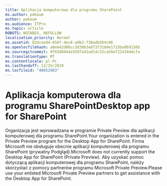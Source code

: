 ```yaml
---
title: Aplikacja komputerowa dla programu SharePoint
ms.author: pebaum
author: pebaum
ms.audience: ITPro
ms.topic: article
ROBOTS: NOINDEX, NOFOLLOW
localization_priority: Normal
ms.assetid: 82dcee94-656f-4ec8-a9b2-730adb564c06
ms.openlocfilehash: a8e642d06cc3d3863e873f31b0e1715ba0b9136b
ms.sourcegitcommit: 0f0186044a3597e42ad14c32ca58e7224344dcfa
ms.translationtype: MT
ms.contentlocale: pl-PL
ms.lasthandoff: 12/15/2019
ms.locfileid: "40052983"
---
```

# <a name="desktop-app-for-sharepoint"></a><span data-ttu-id="2cd47-102">Aplikacja komputerowa dla programu SharePoint</span><span class="sxs-lookup"><span data-stu-id="2cd47-102">Desktop app for SharePoint</span></span>

<span data-ttu-id="2cd47-103">Organizacja jest wprowadzana w programie Private Preview dla aplikacji komputerowej dla programu SharePoint.</span><span class="sxs-lookup"><span data-stu-id="2cd47-103">Your organization is entered in the Private Preview program for the Desktop App for SharePoint.</span></span> <span data-ttu-id="2cd47-104">Firma Microsoft nie obsługuje obecnie aplikacji komputerowej dla programu SharePoint (prywatny Podgląd).</span><span class="sxs-lookup"><span data-stu-id="2cd47-104">Microsoft does not currently support the Desktop App for SharePoint (Private Preview).</span></span> <span data-ttu-id="2cd47-105">Aby uzyskać pomoc dotyczącą aplikacji komputerowej dla programu SharePoint, należy skorzystać z pomocy partnerów programu Microsoft Private Preview.</span><span class="sxs-lookup"><span data-stu-id="2cd47-105">Please use your enlisted Microsoft Private Preview partners to get assistance with the Desktop App for SharePoint.</span></span>
